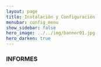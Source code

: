 ```yaml
---
layout: page
title: Instalación y Configuración
menubar: config_menu
show_sidebar: false
hero_image: ../../img/banner01.jpg  
hero_darken: true
---
```

### **INFORMES**